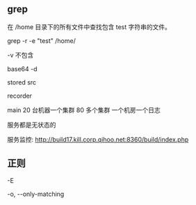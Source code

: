 ## grep

在 /home 目录下的所有文件中查找包含 test 字符串的文件。

grep -r -e "test" /home/   

-v 不包含


base64 -d

stored src 

recorder

main
20 台机器一个集群 80 多个集群
一个机房一个日志


服务都是无状态的

服务监控: http://build17.kill.corp.qihoo.net:8360/build/index.php

## 正则

-E

-o, --only-matching

